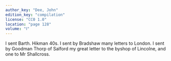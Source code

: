 ```yaml
---
author_key: "Dee, John"
edition_key: "compilation"
license: "CC0 1.0"
location: "page 128"
volume: "Ⅰ"
---
```

I sent Barth. Hikman 40s. I sent by Bradshaw many letters to London. I sent by
Goodman Thorp of Salford my great letter to the byshop of Lincolne, and one to
Mr Shallcross.
